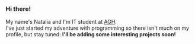 ### Hi there!
My name's Natalia and I'm IT student at [AGH](https://www.agh.edu.pl/).  
I've just started my adventure with programming so there isn't much on my profile, but stay tuned: **I'll be adding some interesting projects soon!**
